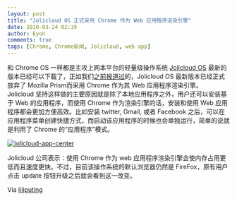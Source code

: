 ```yaml
---
layout: post
title: "Jolicloud OS 正式采用 Chrome 作为 Web 应用程序渲染引擎"
date: 2010-03-24 02:19
author: Eyon
comments: true
tags: [Chrome, Chrome新闻, Jolicloud, web app]
---
```

和 Chrome OS 一样都是主攻上网本平台的轻量级操作系统 [Jolicloud OS](http://www.jolicloud.com/) 最新的版本已经可以下载了，正如我们[之前报道过](http://www.chromi.org/archives/3462)的，Jolicloud OS 最新版本已经正式放弃了 Mozilla Prism而采用 Chrome 作为其 Web 应用程序渲染引擎。 Jolicloud 坚持这样做的主要原因就是除了本地应用程序之外，用户还可以安装基于 Web 的应用程序，而使用 Chrome 作为渲染引擎的话，安装和使用 Web 应用程序都会更加方便高效。比如安装 twitter, Gmail, 或者 Facebook 之后，可以在应用程序菜单创建快捷方式，而启动该应用程序的时候也会单独运行，简单的说就是利用了 Chrome 的“应用程序”模式。

<a href="http://img.chromi.org/2010/03/jolicloud-app-center.png">![](http://img.chromi.org/2010/03/jolicloud-app-center-550x322.png "jolicloud-app-center")</a>

Jolicloud 公司表示：使用 Chrome 作为 web 应用程序渲染引擎会使内存占用更低而且速度更快。不过，目前该操作系统的默认浏览器仍然是 FireFox，原有用户点击 update 按钮升级之后就会看到这一改变。

Via [liliputing](http://www.liliputing.com/2010/03/jolicloud-goes-chrome-netbook-os-uses-google-chrome-for-web-apps.html)


